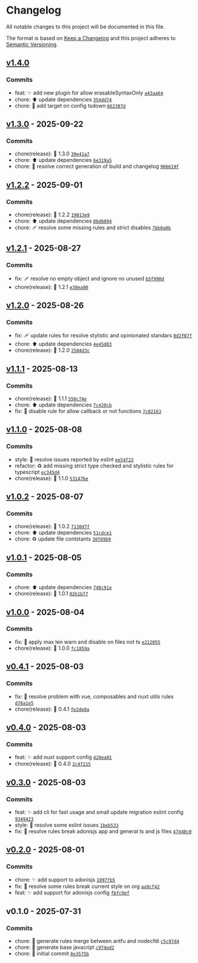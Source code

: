 # Changelog

All notable changes to this project will be documented in this file.

The format is based on [Keep a Changelog](https://keepachangelog.com/en/1.0.0/)
and this project adheres to [Semantic Versioning](https://semver.org/spec/v2.0.0.html).

## [v1.4.0](https://github.com/eienjs/eslint-config/compare/v1.3.0...v1.4.0)

### Commits

- feat: :sparkles: add new plugin for allow erasableSyntaxOnly [`a43aa64`](https://github.com/eienjs/eslint-config/commit/a43aa642530a1b7a9d23e28a3c22e4e73e79a7d7)
- chore: :arrow_up: update dependencies [`354dd74`](https://github.com/eienjs/eslint-config/commit/354dd744cf2215982c2b18367170f4866880eff5)
- chore: :construction: add target on config tsdown [`662307d`](https://github.com/eienjs/eslint-config/commit/662307d7e2bcaa6cf01b848b0a4b80162bb16999)

## [v1.3.0](https://github.com/eienjs/eslint-config/compare/v1.2.2...v1.3.0) - 2025-09-22

### Commits

- chore(release): :tada: 1.3.0 [`30e41a7`](https://github.com/eienjs/eslint-config/commit/30e41a78371fe7703b7249aacd69dc2242d032ba)
- chore: :arrow_up: update dependencies [`6e319a5`](https://github.com/eienjs/eslint-config/commit/6e319a558fcce352d1886518772eaf7bc085443c)
- chore: :bug: resolve correct generation of build and changelog [`906619f`](https://github.com/eienjs/eslint-config/commit/906619fb6b6f271329b1bc65f4c1ca169b7b2038)

## [v1.2.2](https://github.com/eienjs/eslint-config/compare/v1.2.1...v1.2.2) - 2025-09-01

### Commits

- chore(release): :tada: 1.2.2 [`19013e9`](https://github.com/eienjs/eslint-config/commit/19013e9eaeff256d16376267d6606b482f44e9f4)
- chore: :arrow_up: update dependencies [`0bd6094`](https://github.com/eienjs/eslint-config/commit/0bd6094c0c34d8a06c0080fd361f67307ebbff89)
- chore: :adhesive_bandage: resolve some missing rules and strict disables [`7bb0a0b`](https://github.com/eienjs/eslint-config/commit/7bb0a0bc5d017208b4bb9bbefacf9451d525613e)

## [v1.2.1](https://github.com/eienjs/eslint-config/compare/v1.2.0...v1.2.1) - 2025-08-27

### Commits

- fix: :adhesive_bandage: resolve no empty object and ignore no unused [`b5f990d`](https://github.com/eienjs/eslint-config/commit/b5f990d369e6456782e57c51469ef604e0f201a1)
- chore(release): :tada: 1.2.1 [`e30ea90`](https://github.com/eienjs/eslint-config/commit/e30ea9085f79f44c1d12b68d80746706c8dfc61c)

## [v1.2.0](https://github.com/eienjs/eslint-config/compare/v1.1.1...v1.2.0) - 2025-08-26

### Commits

- fix: :adhesive_bandage: update rules for resolve stylistic and opinionated standars [`0d2f07f`](https://github.com/eienjs/eslint-config/commit/0d2f07f3e2db4f0583214d427ab09d6c1ca6eff5)
- chore: :arrow_up: update dependencies [`4e45d83`](https://github.com/eienjs/eslint-config/commit/4e45d83d2833bc3e311199ada7cc9f7c8f8a258f)
- chore(release): :tada: 1.2.0 [`2504d3c`](https://github.com/eienjs/eslint-config/commit/2504d3c922eb868b5639f2696d0d76258ea8ee43)

## [v1.1.1](https://github.com/eienjs/eslint-config/compare/v1.1.0...v1.1.1) - 2025-08-13

### Commits

- chore(release): :tada: 1.1.1 [`550c74e`](https://github.com/eienjs/eslint-config/commit/550c74e3108152867403a10a8bf6bb315291ac27)
- chore: :arrow_up: update dependencies [`7c420cb`](https://github.com/eienjs/eslint-config/commit/7c420cb5bdfa46a6df01377ace0b4f5e702ccadb)
- fix: :bug: disable rule for allow callback or not functions [`7c02163`](https://github.com/eienjs/eslint-config/commit/7c02163ad0a04a659629904130d66d9a9a4a6685)

## [v1.1.0](https://github.com/eienjs/eslint-config/compare/v1.0.2...v1.1.0) - 2025-08-08

### Commits

- style: :rotating_light: resolve issues reported by eslint [`ee54f22`](https://github.com/eienjs/eslint-config/commit/ee54f22a552fd0606cdf5c6a22735b630f9f2a9e)
- refactor: :recycle: add missing strict type checked and stylistic rules for typescript [`ec345d4`](https://github.com/eienjs/eslint-config/commit/ec345d42d024a695919425002536dc3c31e4e8ac)
- chore(release): :tada: 1.1.0 [`53147be`](https://github.com/eienjs/eslint-config/commit/53147beffe5a9e908643514943edc2302a3a7858)

## [v1.0.2](https://github.com/eienjs/eslint-config/compare/v1.0.1...v1.0.2) - 2025-08-07

### Commits

- chore(release): :tada: 1.0.2 [`7130d7f`](https://github.com/eienjs/eslint-config/commit/7130d7f362e7229b5b39dc56d4b887654b2d2d3d)
- chore: :arrow_up: update dependencies [`51cdce1`](https://github.com/eienjs/eslint-config/commit/51cdce15e06a7bbb6f7bc8238503e256c1c4a5f5)
- chore: :recycle: update file contstants [`30f89b9`](https://github.com/eienjs/eslint-config/commit/30f89b9921134428e0bb0bce28fa4ab2dcae66da)

## [v1.0.1](https://github.com/eienjs/eslint-config/compare/v1.0.0...v1.0.1) - 2025-08-05

### Commits

- chore: :arrow_up: update dependencies [`748c91e`](https://github.com/eienjs/eslint-config/commit/748c91e74daa8e491a3de39c46840f897bdfce94)
- chore(release): :tada: 1.0.1 [`02b1b77`](https://github.com/eienjs/eslint-config/commit/02b1b77e89f1172fff2c443a6ef0f1b11bf5047c)

## [v1.0.0](https://github.com/eienjs/eslint-config/compare/v0.4.1...v1.0.0) - 2025-08-04

### Commits

- fix: :bug: apply max len warn and disable on files not ts [`e212055`](https://github.com/eienjs/eslint-config/commit/e2120550607544c7a21fc0f50639c3d361e9e25c)
- chore(release): :tada: 1.0.0 [`fc1859a`](https://github.com/eienjs/eslint-config/commit/fc1859aa1d5d47156c288dc22741549fcfeed1a8)

## [v0.4.1](https://github.com/eienjs/eslint-config/compare/v0.4.0...v0.4.1) - 2025-08-03

### Commits

- fix: :bug: resolve problem with vue, composables and nuxt utils rules [`d78a1e5`](https://github.com/eienjs/eslint-config/commit/d78a1e576585c90b8528a33fd15caec0ad70dc05)
- chore(release): :tada: 0.4.1 [`fe2de8a`](https://github.com/eienjs/eslint-config/commit/fe2de8a24041f0d91c64efb0112bb5c29dd0612b)

## [v0.4.0](https://github.com/eienjs/eslint-config/compare/v0.3.0...v0.4.0) - 2025-08-03

### Commits

- feat: :sparkles: add nuxt support config [`420ea01`](https://github.com/eienjs/eslint-config/commit/420ea01a17152d37b91e22c0b7eadddf02723ffb)
- chore(release): :tada: 0.4.0 [`2c4f215`](https://github.com/eienjs/eslint-config/commit/2c4f215fa8bb0f4eb92efa12b04591933f007d32)

## [v0.3.0](https://github.com/eienjs/eslint-config/compare/v0.2.0...v0.3.0) - 2025-08-03

### Commits

- feat: :sparkles: add cli for fast usage and small update migration eslint config [`9349423`](https://github.com/eienjs/eslint-config/commit/9349423dfe2a80fa782638f6f10b539fa18b4991)
- style: :rotating_light: resolve some eslint issues [`1beb533`](https://github.com/eienjs/eslint-config/commit/1beb533074cbe2949ab34eee08e6a9091cc012a7)
- fix: :bug: resolve rules break adonisjs app and general ts and js files [`47440c0`](https://github.com/eienjs/eslint-config/commit/47440c0d4d49405cf2deec6a79275fe3e9b3baca)

## [v0.2.0](https://github.com/eienjs/eslint-config/compare/v0.1.0...v0.2.0) - 2025-08-01

### Commits

- chore: :sparkles: add support to adonisjs [`1997fb5`](https://github.com/eienjs/eslint-config/commit/1997fb5fabc047a7fadc4b7d5b4fb55eaf36e0c9)
- fix: :bug: resolve some rules break current style on org [`aa9cf42`](https://github.com/eienjs/eslint-config/commit/aa9cf42b995c8c53de2abdc1a035aac3c9894b9e)
- feat: :sparkles: add support for adonisjs config [`fbfc9ef`](https://github.com/eienjs/eslint-config/commit/fbfc9efbac831a5cf25ce936958311d6778d5116)

## v0.1.0 - 2025-07-31

### Commits

- chore: :construction: generate rules merge between antfu and nodecfdi [`c5c97d4`](https://github.com/eienjs/eslint-config/commit/c5c97d4248439350d5420cf508aaf0d321bd80a2)
- chore: :construction: generate base javacript [`c974ed2`](https://github.com/eienjs/eslint-config/commit/c974ed23fe73b11c75a56c110ec6c9db9b9998c7)
- chore: :tada: initial commit [`8e3575b`](https://github.com/eienjs/eslint-config/commit/8e3575b54b0e558f433a3fbaf7e90f0a6503b4d4)
